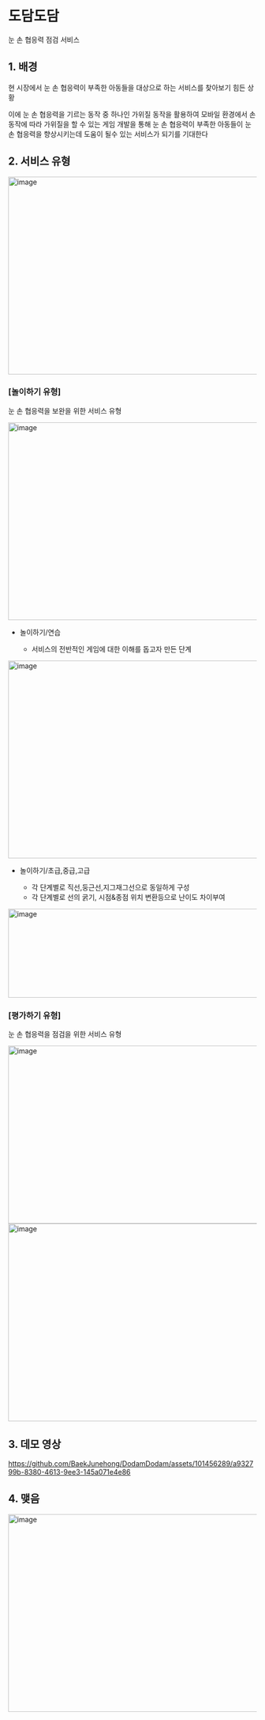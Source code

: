 # 도담도담 
눈 손 협응력 점검 서비스   

## 1. 배경  
현 시장에서 눈 손 협응력이 부족한 아동들을 대상으로 하는 서비스를 찾아보기 힘든 상황  

이에 눈 손 협응력을 기르는 동작 중 하나인 가위질 동작을 활용하여 모바일 환경에서 손동작에 따라 가위질을 할 수 있는 게임 개발을 통해 눈 손 협응력이 부족한 아동들이 눈 손 협응력을 향상시키는데 도움이 될수 있는 서비스가 되기를 기대한다  

## 2. 서비스 유형  
<img src="https://github.com/BaekJunehong/DodamDodam/assets/101456289/195ceb8d-78b9-4792-9f9e-635980801e0f" alt="image" width="800" height="400">

### [놀이하기 유형]  
눈 손 협응력을 보완을 위한 서비스 유형  

<img src="https://github.com/BaekJunehong/DodamDodam/assets/101456289/aa6029c8-6b4d-4f61-9485-8881a03aea18" alt="image" width="800" height="400">  

- 놀이하기/연습

  - 서비스의 전반적인 게임에 대한 이해를 돕고자 만든 단계
    

<img src="https://github.com/BaekJunehong/DodamDodam/assets/101456289/7a8a7aa9-b5ab-4c9b-b9b9-5b23b4f3f3df" alt="image" width="800" height="400">  

- 놀이하기/초급,중급,고급

  - 각 단계별로 직선,둥근선,지그재그선으로 동일하게 구성  
  - 각 단계별로 선의 굵기, 시점&종점 위치 변환등으로 난이도 차이부여
    

<img src="https://github.com/BaekJunehong/DodamDodam/assets/101456289/a05fbd61-622a-47c4-84d7-db3d41e44ddc" alt="image" width="800" height="180">  

### [평가하기 유형]   

눈 손 협응력을 점검을 위한 서비스 유형
  
<img src="https://github.com/BaekJunehong/DodamDodam/assets/101456289/094f8810-610f-40aa-bd43-538bba9f3b25" alt="image" width="800" height="360">
 
<img src="https://github.com/BaekJunehong/DodamDodam/assets/101456289/814bf019-1563-464d-973c-efe8a0ffc5fd" alt="image" width="800" height="400">

## 3. 데모 영상  

https://github.com/BaekJunehong/DodamDodam/assets/101456289/a932799b-8380-4613-9ee3-145a071e4e86

## 4. 맺음  

<img src="https://github.com/BaekJunehong/DodamDodam/assets/101456289/2936d93c-1243-44c2-a67e-4444a64a8281" alt="image" width="800" height="400">  

  




